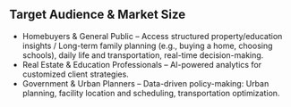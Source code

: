 ## Target Audience & Market Size

- Homebuyers & General Public – Access structured property/education insights / Long-term family planning (e.g., buying a home, choosing schools), daily life and transportation, real-time decision-making.
- Real Estate & Education Professionals – AI-powered analytics for customized client strategies.
- Government & Urban Planners – Data-driven policy-making: Urban planning, facility location and scheduling, transportation optimization.